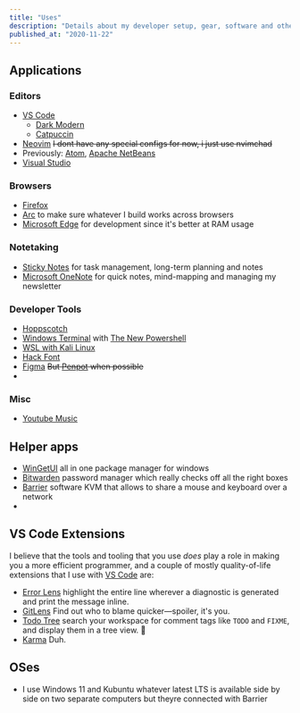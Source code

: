 ```yaml
---
title: "Uses"
description: "Details about my developer setup, gear, software and other config"
published_at: "2020-11-22"
---
```


## Applications

### Editors

- [VS Code](https://code.visualstudio.com)
  - [Dark Modern](https://github.com/sreetamdas/karma)
  - [Catpuccin](https://github.com/sreetamdas/karma)
- [Neovim](https://neovim.io) ~~I dont have any special configs for now, i just use nvimchad~~
- Previously: [Atom](https://atom.io), [Apache NetBeans](https://atom.io)
- [Visual Studio]()

### Browsers

- [Firefox](https://www.mozilla.org)
- [Arc](https://www.apple.com/safari) to make sure whatever I build works across browsers
- [Microsoft Edge](https://www.microsoft.com/en-us/edge) for development since it's better at RAM usage

### Notetaking

- [Sticky Notes](https://www.notion.so) for task management, long-term planning and notes
- [Microsoft OneNote](https://obsidian.md) for quick notes, mind-mapping and managing my newsletter

### Developer Tools

- [Hoppscotch](https://hoppscotch.io)
- [Windows Terminal](https://iterm2.com) with [The New Powershell](https://ohmyz.sh)
- [WSL with Kali Linux](https://)
- [Hack Font](https://typeof.net/Iosevka)
- [Figma](https://www.figma.com) ~~But [Penpot](https://www.figma.com) when possible~~
-

### Misc

- [Youtube Music]()

## Helper apps

- [WinGetUI](https://brew.sh) all in one package manager for windows
- [Bitwarden](https://1password.com) password manager which really checks off all the right boxes
- [Barrier](https://1password.com) software KVM that allows to share a mouse and keyboard over a network
-

## VS Code Extensions

I believe that the tools and tooling that you use _does_ play a role in making
you a more efficient programmer, and a couple of mostly quality-of-life
extensions that I use with [VS Code](https://code.visualstudio.com) are:

- [Error Lens](https://marketplace.visualstudio.com/items?itemName=usernamehw.errorlens)
  highlight the entire line wherever a diagnostic is generated and print the
  message inline.
- [GitLens](https://marketplace.visualstudio.com/items?itemName=eamodio.gitlens)
  Find out who to blame quicker—spoiler, it's you.
- [Todo Tree](https://marketplace.visualstudio.com/items?itemName=Gruntfuggly.todo-tree)
  search your workspace for comment tags like `TODO` and `FIXME`, and display
  them in a tree view. 🌳
- [Karma](/karma) Duh.

<!-- ## Equipment

- M1 MacBook Pro 13" 2020
- [Dell UltraSharp 27" 4K USB-C Monitor](https://www.dell.com/en-us/work/shop/dell-ultrasharp-27-4k-usb-c-monitor-u2720q/apd/210-avjv/monitors-monitor-accessories)
- [Discipline65 with L+F T1 switches and MT3 `/dev/tty` keycaps](https://twitter.com/_SreetamDas/status/1373175729567928321)
- [Rectangles.store gradient wave deskmat](https://rectangles.store/collections/deskmats/products/rectangles-store-deskmat?variant=40018869780636)
- [Logitech MX Master 3](https://www.logitech.com/en-us/products/mice/mx-master-3.910-005620.html?crid=7)
- [RØDE NT-USB Mini](https://www.rode.com/microphones/usb/nt-usb-mini)
- [AirPods Pro 2nd generation](https://www.apple.com/airpods-pro/)
- [Marshall Acton II](https://www.marshallheadphones.com/in/en/acton-ii-bluetooth.html)
- [Logitech C925e Webcam](https://www.logitech.com/en-us/products/webcams/c925e-business-webcam.960-001075.html?crid=34)
- [Oculus Quest 2](https://www.oculus.com/quest-2) -->

## OSes

- I use Windows 11 and Kubuntu whatever latest LTS is available side by side on two separate computers but theyre connected with Barrier
